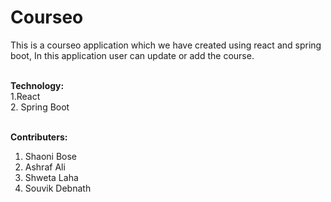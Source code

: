 # Courseo
This is a courseo application which we have created using react and spring boot, In this application user can update or add the course. 
<br><br>

<b>Technology:<br>
</b>1.React <br>
2. Spring Boot<br><br> 

<b>Contributers:</b>
1. Shaoni Bose <BR>
2. Ashraf Ali <br>
3. Shweta Laha<br>
4. Souvik Debnath<br>




